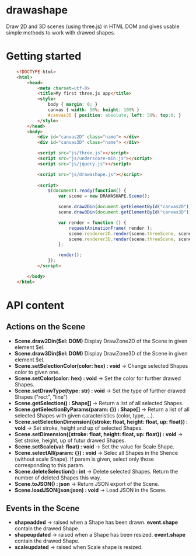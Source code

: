 # drawashape
Draw 2D and 3D scenes (using three.js) in HTML DOM and gives usable simple methods to work with drawed shapes.

# Getting started
``` html
    <!DOCTYPE html>
    <html>
        <head>
            <meta charset=utf-8>
            <title>My first three.js app</title>
            <style>
                body { margin: 0; }
                canvas { width: 50%; height: 100% }
                #canvas3D { position: absolute; left: 50%; top:0; }
            </style>
        </head>
        <body>
            <div id="canvas2D" class="name"> </div>
            <div id="canvas3D" class="name"> </div>

            <script src="js/three.js"></script>
            <script src="js/underscore-min.js"></script>
            <script src="js/jquery.js"></script>

            <script src="js/drawashape.js"></script>
            
            <script>
                $(document).ready(function() {
                    var scene = new DRAWASHAPE.Scene();

                    scene.draw2Din(document.getElementById("canvas2D"));
                    scene.draw3Din(document.getElementById("canvas3D"));

                    var render = function () {
                        requestAnimationFrame( render );
                        scene.renderer2D.render(scene.threeScene, scene.camera2D);
                        scene.renderer3D.render(scene.threeScene, scene.camera3D);
                    };

                    render();
                });
            </script>

        </body>
    </html>
```

# API content

## Actions on the Scene
* **Scene.draw2Din($el: DOM)** Display DrawZone2D of the Scene in given element $el. 
* **Scene.draw3Din($el: DOM)** Display DrawZone3D of the Scene in given element $el.
* **Scene.setSelectionColor(color: hex) : void** -> Change selected Shapes color to given one.
* **Scene.setColor(color: hex) : void** -> Set the color for further drawed Shapes.
* **Scene.setDrawType(type: str) : void** -> Set the type of further drawed Shapes ("rect", "line")
* **Scene.getSelection() : Shape[]** -> Return a list of all selected Shapes.
* **Scene.getSelectionByParams(param: {}) : Shape[]** -> Return a list of all selected Shapes with given caracteristics (color, type, ...).
* **Scene.setSelectionDimension({stroke: float, height: float, up: float}) : void** -> Set stroke, height and up of selected Shapes.
* **Scene.setDimension({stroke: float, height: float, up: float}) : void** -> Set stroke, height, up of futur drawed Shapes.
* **Scene.setScale(val: float) : void** -> Set the value for Scale Shape.
* **Scene.selectAll(param: {}) : void** -> Selec all Shapes in the Shence (without scale Shape). If param is given, select only those corresponding to this param.
* **Scene.deleteSelection() : int** -> Delete selected Shapes. Return the number of deleted Shapes this way.
* **Scene.toJSON() : json** -> Return JSON export of the Scene.
* **Scene.loadJSON(json:json) : void** -> Load JSON in the Scene.

## Events in the Scene
* **shapeadded** -> raised when a Shape has been drawn. **event.shape** contain the drawed Shape.
* **shapeupdated** -> raised when a Shape has been resized. **event.shape** contain the drawed Shape.
* **scaleupdated** -> raised when Scale shape is resized.
